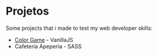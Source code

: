 # Projetos

Some projects that i made to test my web developer skills:

* [Color Game](https://guilhermerabelo.github.io/projetos/ColorGame/colorGame.html) - VanillaJS
* Cafeteria Apeperia - SASS